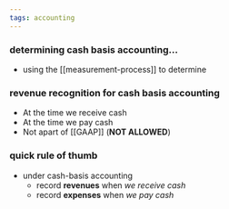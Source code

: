 ```yaml
---
tags: accounting
---
```

### determining cash basis accounting...
- using the [[measurement-process]] to determine

### revenue recognition for cash basis accounting
- At the time we receive cash
- At the time we pay cash
- Not apart of [[GAAP]] (**NOT ALLOWED**)

### quick rule of thumb
- under cash-basis accounting
	- record **revenues** when *we receive cash*
	- record **expenses** when *we pay cash*

